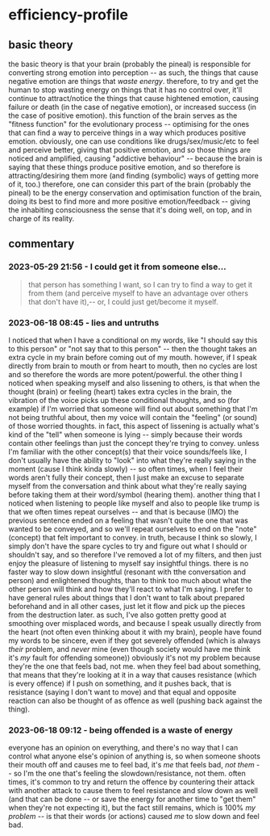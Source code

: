 # efficiency-profile

## basic theory

the basic theory is that your brain (probably the pineal) is responsible for converting strong emotion into perception -- as such, the things that cause negative emotion are things that *waste energy*. therefore, to try and get the human to stop wasting energy on things that it has no control over, it'll continue to attract/notice the things that cause hightened emotion, causing failure or death (in the case of negative emotion), or increased success (in the case of positive emotion).
  this function of the brain serves as the "fitness function" for the evolutionary process -- optimising for the ones that can find a way to perceive things in a way which produces positive emotion.
  obviously, one can use conditions like drugs/sex/music/etc to feel and perceive better, giving that positive emotion, and so those things are noticed and amplified, causing "addictive behaviour" -- because the brain is saying that these things produce positive emotion, and so therefore is attracting/desiring them more (and finding (symbolic) ways of getting more of it, too.)
therefore, one can consider this part of the brain (probably the pineal) to be the energy conservation and optimisation function of the brain, doing its best to find more and more positive emotion/feedback -- giving the inhabiting consciousness the sense that it's doing well, on top, and in charge of its reality.

## commentary

### 2023-05-29 21:56 - I could get it from someone else...

> that person has something I want, so I can try to find a way to get it from them (and perceive myself to have an advantage over others that don't have it),-- or, I could just get/become it myself.

### 2023-06-18 08:45 - lies and untruths

I noticed that when I have a conditional on my words, like "I should say this to this person" or "not say that to this person" -- then the thought takes an extra cycle in my brain before coming out of my mouth. however, if I speak directly from brain to mouth or from heart to mouth, then no cycles are lost and so therefore the words are more potent/powerful.
  the other thing I noticed when speaking myself and also lissening to others, is that when the thought (brain) or feeling (heart) takes extra cycles in the brain, the vibration of the voice picks up these conditional thoughts, and so (for example) if I'm worried that someone will find out about something that I'm not being truthful about, then my voice will contain the "feeling" (or sound) of those worried thoughts.
    in fact, this aspect of lissening is actually what's kind of the "tell" when someone is lying -- simply because their words contain other feelings than just the concept they're trying to convey. unless I'm familiar with the other concept(s) that their voice sounds/feels like, I don't usually have the ability to "look" into what they're really saying in the moment (cause I think kinda slowly) -- so often times, when I feel their words aren't fully their concept, then I just make an excuse to separate myself from the conversation and think about what they're really saying before taking them at their word/symbol (hearing them).
  another thing that I noticed when listening to people like myself and also to people like trump is that we often times repeat ourselves -- and that is because (IMO) the previous sentence ended on a feeling that wasn't quite the one that was wanted to be conveyed, and so we'll repeat ourselves to end on the "note" (concept) that felt important to convey.
in truth, because I think so slowly, I simply don't have the spare cycles to try and figure out what I should or shouldn't say, and so therefore I've removed a lot of my filters, and then just enjoy the pleasure of listening to myself say insightful things. there is no faster way to slow down insightful (resonant with tthe conversation and person) and enlightened thoughts, than to think too much about what the other person will think and how they'll react to what I'm saying.
I prefer to have general rules about things that I don't want to talk about prepared beforehand and in all other cases, just let it flow and pick up the pieces from the destruction later.
  as such, I've also gotten pretty good at smoothing over misplaced words, and because I speak usually directly from the heart (not often even thinking about it with my brain), people have found my words to be sincere, even if they got severely offended (which is always *their* problem, and *never* mine (even though society would have me think it's *my* fault for offending someone))
    obviously it's not my problem because they're the one that feels bad, not me. when they feel bad about something, that means that they're looking at it in a way that causes resistance (which is every offence)
      if I push on something, and it pushes back, that is resistance (saying I don't want to move) and that equal and opposite reaction can also be thought of as offence as well (pushing back against the thing).

### 2023-06-18 09:12 - being offended is a waste of energy

everyone has an opinion on everything, and there's no way that I can control what anyone else's opinion of anything is, so when someone shoots their mouth off and causes me to feel bad, it's *me* that feels bad, *not them* -- so I'm the one that's feeling the slowdown/resistance, not them.
  often times, it's common to try and return the offence by countering their attack with another attack to cause them to feel resistance and slow down as well (and that can be done -- or save the energy for another time to "get them" when they're not expecting it), but the fact still remains, which is 100% *my problem* -- is that their words (or actions) caused *me* to slow down and feel bad.

